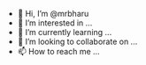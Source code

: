 - 👋 Hi, I’m @mrbharu
- 👀 I’m interested in ...
- 🌱 I’m currently learning ...
- 💞️ I’m looking to collaborate on ...
- 📫 How to reach me ...

<!---
mrbharu/mrbharu is a ✨ special ✨ repository because its `README.md` (this file) appears on your GitHub profile.
You can click the Preview link to take a look at your changes.
--->
